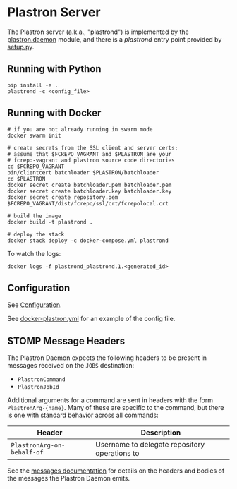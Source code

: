 # Plastron Server

The Plastron server (a.k.a., "plastrond") is implemented by the
[plastron.daemon](../plastron/daemon.py) module, and there is a
*plastrond* entry point provided by [setup.py](../setup.py).

## Running with Python

```
pip install -e .
plastrond -c <config_file>
```

## Running with Docker

```
# if you are not already running in swarm mode
docker swarm init

# create secrets from the SSL client and server certs;
# assume that $FCREPO_VAGRANT and $PLASTRON are your
# fcrepo-vagrant and plastron source code directories
cd $FCREPO_VAGRANT
bin/clientcert batchloader $PLASTRON/batchloader
cd $PLASTRON
docker secret create batchloader.pem batchloader.pem 
docker secret create batchloader.key batchloader.key 
docker secret create repository.pem $FCREPO_VAGRANT/dist/fcrepo/ssl/crt/fcrepolocal.crt 

# build the image
docker build -t plastrond .

# deploy the stack
docker stack deploy -c docker-compose.yml plastrond
```

To watch the logs:

```
docker logs -f plastrond_plastrond.1.<generated_id>
```

## Configuration

See [Configuration](configuration.md).

See [docker-plastron.yml](../docker-plastron.yml) for an example
of the config file.

## STOMP Message Headers

The Plastron Daemon expects the following headers to be present in messages
received on the `JOBS` destination:

* `PlastronCommand`
* `PlastronJobId`

Additional arguments for a command are sent in headers with the form `PlastronArg-{name}`.
Many of these are specific to the command, but there is one with standard behavior across
all commands:

| Header                   | Description |
|--------------------------|-------------|
|`PlastronArg-on-behalf-of`|Username to delegate repository operations to|

See the [messages documentation](messages.md) for details on the headers and bodies
of the messages the Plastron Daemon emits.
